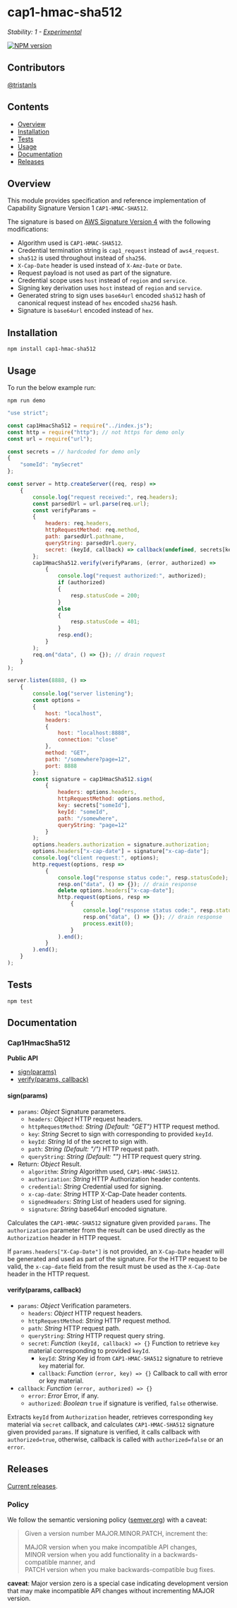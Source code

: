 # cap1-hmac-sha512

_Stability: 1 - [Experimental](https://github.com/tristanls/stability-index#stability-1---experimental)_

[![NPM version](https://badge.fury.io/js/cap1-hmac-sha512.png)](http://npmjs.org/package/cap1-hmac-sha512)

## Contributors

[@tristanls](https://github.com/tristanls)

## Contents

  * [Overview](#overview)
  * [Installation](#installation)
  * [Tests](#tests)
  * [Usage](#usage)
  * [Documentation](#documentation)
  * [Releases](#releases)

## Overview

This module provides specification and reference implementation of Capability Signature Version 1 `CAP1-HMAC-SHA512`.

The signature is based on [AWS Signature Version 4](http://docs.aws.amazon.com/general/latest/gr/sigv4_signing.html) with the following modifications:

* Algorithm used is `CAP1-HMAC-SHA512`.
* Credential termination string is `cap1_request` instead of `aws4_request`.
* `sha512` is used throughout instead of `sha256`.
* `X-Cap-Date` header is used instead of `X-Amz-Date` or `Date`.
* Request payload is not used as part of the signature.
* Credential scope uses `host` instead of `region` and `service`.
* Signing key derivation uses `host` instead of `region` and `service`.
* Generated string to sign uses `base64url` encoded `sha512` hash of canonical request instead of `hex` encoded `sha256` hash.
* Signature is `base64url` encoded instead of `hex`.

## Installation

    npm install cap1-hmac-sha512

## Usage

To run the below example run:

    npm run demo

```javascript
"use strict";

const cap1HmacSha512 = require("../index.js");
const http = require("http"); // not https for demo only
const url = require("url");

const secrets = // hardcoded for demo only
{
    "someId": "mySecret"
};

const server = http.createServer((req, resp) =>
    {
        console.log("request received:", req.headers);
        const parsedUrl = url.parse(req.url);
        const verifyParams =
        {
            headers: req.headers,
            httpRequestMethod: req.method,
            path: parsedUrl.pathname,
            queryString: parsedUrl.query,
            secret: (keyId, callback) => callback(undefined, secrets[keyId])
        };
        cap1HmacSha512.verify(verifyParams, (error, authorized) =>
            {
                console.log("request authorized:", authorized);
                if (authorized)
                {
                    resp.statusCode = 200;
                }
                else
                {
                    resp.statusCode = 401;
                }
                resp.end();
            }
        );
        req.on("data", () => {}); // drain request
    }
);

server.listen(8888, () =>
    {
        console.log("server listening");
        const options =
        {
            host: "localhost",
            headers:
            {
                host: "localhost:8888",
                connection: "close"
            },
            method: "GET",
            path: "/somewhere?page=12",
            port: 8888
        };
        const signature = cap1HmacSha512.sign(
            {
                headers: options.headers,
                httpRequestMethod: options.method,
                key: secrets["someId"],
                keyId: "someId",
                path: "/somewhere",
                queryString: "page=12"
            }
        );
        options.headers.authorization = signature.authorization;
        options.headers["x-cap-date"] = signature["x-cap-date"];
        console.log("client request:", options);
        http.request(options, resp =>
            {
                console.log("response status code:", resp.statusCode);
                resp.on("data", () => {}); // drain response
                delete options.headers["x-cap-date"];
                http.request(options, resp =>
                    {
                        console.log("response status code:", resp.statusCode);
                        resp.on("data", () => {}); // drain response
                        process.exit(0);
                    }
                ).end();
            }
        ).end();
    }
);

```

## Tests

    npm test

## Documentation

### Cap1HmacSha512

**Public API**
  * [sign(params)](#signparams)
  * [verify(params, callback)](#verifyparams-callback)

#### sign(params)

  * `params`: _Object_ Signature parameters.
    * `headers`: _Object_ HTTP request headers.
    * `httpRequestMethod`: _String_ _(Default: "GET")_ HTTP request method.
    * `key`: _String_ Secret to sign with corresponding to provided `keyId`.
    * `keyId`: _String_ Id of the secret to sign with.
    * `path`: _String_ _(Default: "/")_ HTTP request path.
    * `queryString`: _String_ _(Default: "")_ HTTP request query string.
  * Return: _Object_ Result.
    * `algorithm`: _String_ Algorithm used, `CAP1-HMAC-SHA512`.
    * `authorization`: _String_ HTTP Authorization header contents.
    * `credential`: _String_ Credential used for signing.
    * `x-cap-date`: _String_ HTTP X-Cap-Date header contents.
    * `signedHeaders`: _String_ List of headers used for signing.
    * `signature`: _String_ base64url encoded signature.

Calculates the `CAP1-HMAC-SHA512` signature given provided `params`. The `authorization` parameter from the result can be used directly as the `Authorization` header in HTTP request.

If `params.headers["X-Cap-Date"]` is not provided, an `X-Cap-Date` header will be generated and used as part of the signature. For the HTTP request to be valid, the `x-cap-date` field from the result must be used as the `X-Cap-Date` header in the HTTP request.

#### verify(params, callback)

  * `params`: _Object_ Verification parameters.
    * `headers`: _Object_ HTTP request headers.
    * `httpRequestMethod`: _String_ HTTP request method.
    * `path`: _String_ HTTP request path.
    * `queryString`: _String_ HTTP request query string.
    * `secret`: _Function_ `(keyId, callback) => {}` Function to retrieve `key` material corresponding to provided `keyId`.
      * `keyId`: _String_ Key id from `CAP1-HMAC-SHA512` signature to retrieve `key` material for.
      * `callback`: _Function_ `(error, key) => {}` Callback to call with error or key material.
  * `callback`: _Function_ `(error, authorized) => {}`
    * `error`: _Error_ Error, if any.
    * `authorized`: _Boolean_ `true` if signature is verified, `false` otherwise.

Extracts `keyId` from `Authorization` header, retrieves corresponding `key` material via `secret` callback, and calculates `CAP1-HMAC-SHA512` signature given provided `params`. If signature is verified, it calls callback with `authorized=true`, otherwise, callback is called with `authorized=false` or an `error`.

## Releases

[Current releases](https://github.com/capabilityio/cap1-hmac-sha512/releases).

### Policy

We follow the semantic versioning policy ([semver.org](http://semver.org/)) with a caveat:

> Given a version number MAJOR.MINOR.PATCH, increment the:
>
>MAJOR version when you make incompatible API changes,<br/>
>MINOR version when you add functionality in a backwards-compatible manner, and<br/>
>PATCH version when you make backwards-compatible bug fixes.

**caveat**: Major version zero is a special case indicating development version that may make incompatible API changes without incrementing MAJOR version.
